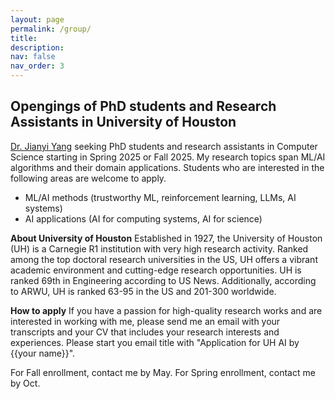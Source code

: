 ```yaml
---
layout: page
permalink: /group/
title: 
description: 
nav: false
nav_order: 3
---
```


## Opengings of PhD students and Research Assistants in University of Houston

[Dr. Jianyi Yang](https://jyang-ai.github.io) seeking PhD students and research assistants in Computer Science starting in Spring 2025 or Fall 2025. 
My research topics span ML/AI algorithms and their domain applications. Students who are interested in the following areas are welcome to apply.
+ ML/AI methods (trustworthy ML, reinforcement learning, LLMs, AI systems)
+ AI applications (AI for computing systems, AI for science)

**About University of Houston**
Established in 1927, the University of Houston (UH) is a Carnegie R1 institution with very high research activity. Ranked among the top doctoral research universities in the US, UH offers a vibrant academic environment and cutting-edge research opportunities. UH is ranked 69th in Engineering according to US News. Additionally, according to ARWU, UH is ranked 63-95 in the US and 201-300 worldwide. 

**How to apply**
If you have a passion for high-quality research works and are interested in working with me, please send me an email with your transcripts and your CV that includes your research interests and experiences. Please start you email title with "Application for UH AI by {{your name}}".

For Fall enrollment, contact me by May. For Spring enrollment, contact me by Oct.


